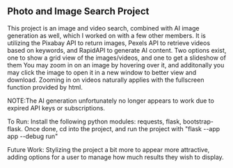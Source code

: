 ## Photo and Image Search Project

This project is an image and video search, combined with AI image generation as well, which I worked on with a few other members.
It is utilizing the Pixabay API to return images, Pexels API to retrieve videos based on keywords, and RapidAPI to generate AI content.
Two options exist, one to show a grid view of the images/videos, and one to get a slideshow of them
You may zoom in on an image by hovering over it, and additonally you may click the image to open it in a new window to better view and download.
Zooming in on videos naturally applies with the fullscreen function provided by html.

NOTE:The AI generation unfortunately no longer appears to work due to expired API keys or subscriptions.

To Run: Install the following python modules: requests, flask, bootstrap-flask. Once done, cd into the project, and run the project with "flask --app app --debug run"

Future Work: Stylizing the project a bit more to appear more attractive, adding options for a user to manage how much results they wish to display. 
